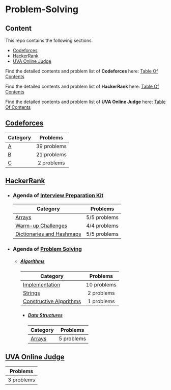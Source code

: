 # Problem-Solving



## Content

This repo contains the following sections 

- [Codeforces](#Codeforces)
- [HackerRank](#HackerRank)
- [UVA Online Judge](#UVA)

Find the detailed contents and problem list of **Codeforces** here: [Table Of Contents](https://github.com/youssef7ussien/ProblemSolving/blob/master/TableOfContent-Codeforces.md) <br>

Find the detailed contents and problem list of **HackerRank** here: [Table Of Contents](https://github.com/youssef7ussien/ProblemSolving/blob/master/TableOfContent-HackerRank.md)<br>

Find the detailed contents and problem list of **UVA Online Judge** here: [Table Of Contents](https://github.com/youssef7ussien/ProblemSolving/blob/master/TableOfContent-UVAOnlineJudge.md)



## [Codeforces](https://github.com/youssef7ussien/ProblemSolving/tree/master/Codeforces)
<a name="Codeforces"></a>

| Category                                                     |  Problems   |
| :----------------------------------------------------------- | :---------: |
| [A](https://github.com/youssef7ussien/ProblemSolving/tree/master/Codeforces/A) | 39 problems |
| [B](https://github.com/youssef7ussien/ProblemSolving/tree/master/Codeforces/B) | 21 problems |
| [C](https://github.com/youssef7ussien/ProblemSolving/tree/master/Codeforces/C) | 2 problems  |



## [HackerRank](https://github.com/youssef7ussien/ProblemSolving/tree/master/HackerRank)

<a name="HackerRank"></a>

- ### Agenda of [Interview Preparation Kit](https://www.hackerrank.com/interview/interview-preparation-kit)

  | Category                  | Problems     |
  | --------------------------|:------------:|
  | [Arrays](https://github.com/youssef7ussien/ProblemSolving/tree/master/HackerRank/Interview%20Preparation%20Kit/Arrays)                    | 5/5 problems |
  | [Warm-up Challenges](https://github.com/youssef7ussien/ProblemSolving/tree/master/HackerRank/Interview%20Preparation%20Kit/Warm-up%20Challenges)        | 4/4 problems |
  | [Dictionaries and Hashmaps](https://github.com/youssef7ussien/ProblemSolving/tree/master/HackerRank/Interview%20Preparation%20Kit/Dictionaries%20and%20Hashmaps) | 5/5 problems |



- ### Agenda of [Problem Solving](https://github.com/youssef7ussien/ProblemSolving/tree/master/HackerRank/Problem%20Solving)
  - #####  [Algorithms](https://www.hackerrank.com/domains/algorithms)

    | Category                  | Problems     |
    | --------------------------|:------------:|
    | [Implementation](https://github.com/youssef7ussien/ProblemSolving/tree/master/HackerRank/Problem%20Solving/Algorithms/Implementation)                    | 10 problems |
    | [Strings](https://github.com/youssef7ussien/ProblemSolving/tree/master/HackerRank/Problem%20Solving/Algorithms/Strings)                  | 2 problems |
    | [Constructive Algorithms](https://github.com/youssef7ussien/ProblemSolving/tree/master/HackerRank/Problem%20Solving/Algorithms/Constructive%20Constructive)                   | 1 problems |
    
  
  
  
    - #####  [Data Structures](https://www.hackerrank.com/domains/data-structures)
  
      | Category                  | Problems     |
      | :-------------------------|:------------:|
      | [Arrays](https://github.com/youssef7ussien/ProblemSolving/tree/master/HackerRank/Problem%20Solving/Data%20Structures/Arrays)                 | 5 problems |



## [UVA Online Judge](https://github.com/youssef7ussien/ProblemSolving/tree/master/UVA%20Online%20Judge)

<a name="UVA"></a>

| Problems     |
|:------------:|
| 3 problems |

